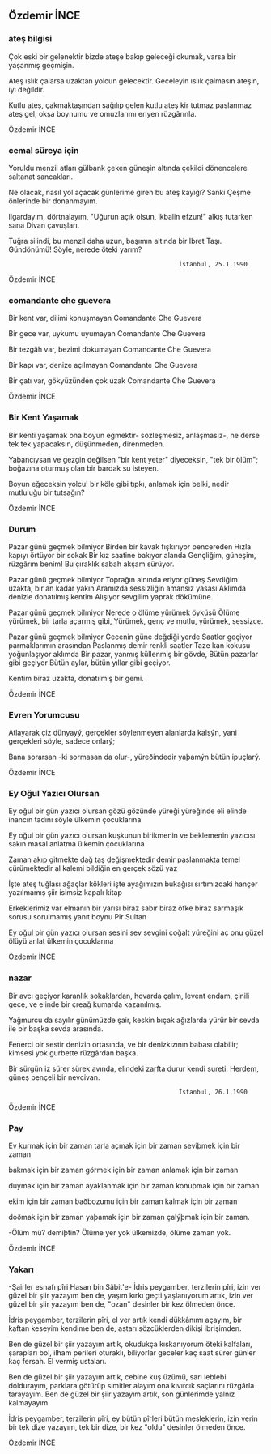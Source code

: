 ## Özdemir İNCE

### ateş bilgisi

Çok eski bir gelenektir bizde
ateşe bakıp geleceği okumak,
varsa bir yaşanmış geçmişin.

Ateş ıslık çalarsa
uzaktan yolcun gelecektir.
Geceleyin ıslık çalmasın ateşin,
iyi değildir.

Kutlu ateş, çakmaktaşından
sağılıp gelen kutlu ateş
kir tutmaz paslanmaz ateş
gel, okşa boynumu ve omuzlarımı
eriyen rüzgârınla.

Özdemir İNCE

### cemal süreya için

Yoruldu menzil atları
gülbank çeken güneşin altında
çekildi dönencelere saltanat sancakları.

Ne olacak, nasıl yol açacak
günlerime giren bu ateş kayığı?
Sanki Çeşme önlerinde bir donanmayım.

Ilgardayım, dörtnalayım,
"Uğurun açık olsun, ikbalin efzun!"
alkış tutarken sana Divan çavuşları.

Tuğra silindi, bu menzil daha uzun,
başımın altında bir İbret Taşı.
Gündönümü! Söyle, nerede öteki yarım?



                                                   İstanbul, 25.1.1990

Özdemir İNCE

### comandante che guevera

Bir kent var, dilimi konuşmayan
Comandante Che Guevera

Bir gece var, uykumu uyumayan
Comandante Che Guevera

Bir tezgâh var, bezimi dokumayan
Comandante Che Guevera

Bir kapı var, denize açılmayan
Comandante Che Guevera

Bir çatı var, gökyüzünden çok uzak
Comandante Che Guevera

Özdemir İNCE

### Bir Kent Yaşamak

Bir kenti yaşamak
ona boyun eğmektir-
sözleşmesiz, anlaşmasız-,
ne derse tek tek yapacaksın,
düşünmeden, direnmeden.

Yabancıysan
ve gezgin değilsen
"bir kent yeter" diyeceksin,
"tek bir ölüm";
boğazına oturmuş olan
bir bardak su isteyen.

Boyun eğeceksin yolcu!
bir köle gibi tıpkı,
anlamak için belki,
nedir mutluluğu bir tutsağın?

Özdemir İNCE

### Durum

Pazar günü geçmek bilmiyor
Birden bir kavak fışkırıyor pencereden
Hızla kapıyı örtüyor bir sokak
Bir kız saatine bakıyor alanda
Gençliğim, güneşim, rüzgârım benim!
Bu çıraklık sabah akşam sürüyor.

Pazar günü geçmek bilmiyor
Toprağın alnında eriyor güneş
Sevdiğim uzakta, bir an kadar yakın
Aramızda sessizliğin amansız yasası
Aklımda denizle donatılmış kentim
Alışıyor sevgilim yaprak dökümüne.

Pazar günü geçmek bilmiyor
Nerede o ölüme yürümek öyküsü
Ölüme yürümek, bir tarla açarmış gibi,
Yürümek, genç ve mutlu, yürümek, sessizce.

Pazar günü geçmek bilmiyor
Gecenin güne değdiği yerde
Saatler geçiyor parmaklarımın arasından
Paslanmış demir renkli saatler
Taze kan kokusu yoğunlaşıyor aklımda
Bir pazar, yanmış küllenmiş bir gövde,
Bütün pazarlar gibi geçiyor
Bütün aylar, bütün yıllar gibi geçiyor.

Kentim biraz uzakta, donatılmış bir gemi.

Özdemir İNCE

### Evren Yorumcusu

Atlayarak çiz dünyayý,
gerçekler söylenmeyen alanlarda kalsýn,
yani gerçekleri söyle, sadece onlarý;

Bana sorarsan -ki sormasan da olur-,
yüreðindedir yaþamýn bütün ipuçlarý.

Özdemir İNCE

### Ey Oğul Yazıcı Olursan

Ey oğul bir gün yazıcı olursan 
gözü gözünde yüreği yüreğinde eli elinde 
inancın tadını söyle ülkemin çocuklarına 

Ey oğul bir gün yazıcı olursan 
kuşkunun birikmenin ve beklemenin yazıcısı 
sakın masal anlatma ülkemin çocuklarına 

Zaman akıp gitmekte dağ taş değişmektedir 
demir paslanmakta temel çürümektedir 
al kalemi bildiğin en gerçek sözü yaz 

İşte ateş tuğlası ağaçlar kökleri 
işte ayağımızın bukağısı sırtımızdaki hançer 
yazılmamış şiir isimsiz kapalı kitap 

Erkeklerimiz var elmanın bir yarısı 
biraz sabır biraz öfke biraz sarmaşık 
sorusu sorulmamış yanıt boynu Pir Sultan 

Ey oğul bir gün yazıcı olursan 
sesini sev sevgini çoğalt yüreğini aç 
onu güzel ölüyü anlat ülkemin çocuklarına

Özdemir İNCE

### nazar

Bir avcı geçiyor karanlık sokaklardan,
hovarda çalım, levent endam, çinili gece,
ve elinde bir çreağ kumarda kazanılmış.

Yağmurcu da sayılır günümüzde şair,
keskin bıçak ağızlarda yürür
bir sevda ile bir başka sevda arasında.

Fenerci bir sestir denizin ortasında,
ve bir denizkızının babası olabilir;
kimsesi yok gurbette rüzgârdan başka.

Bir sürgün iz sürer sürek avında,
elindeki zarfta durur kendi sureti:
Herdem, güneş pençeli bir nevcivan.



                                                   İstanbul, 26.1.1990

Özdemir İNCE

### Pay

Ev kurmak için bir zaman
tarla açmak için bir zaman
seviþmek için bir zaman

bakmak için bir zaman
görmek için bir zaman
anlamak için bir zaman

duymak için bir zaman
ayaklanmak için bir zaman
konuþmak için bir zaman

ekim için bir zaman
baðbozumu için bir zaman
kalmak için bir zaman

doðmak için bir zaman
yaþamak için bir zaman
çalýþmak için bir zaman.

-Ölüm mü? demiþtin?
Ölüme yer yok ülkemizde,
ölüme zaman yok.

Özdemir İNCE

### Yakarı

-Şairler esnafı pîri Hasan bin Sâbit'e-
İdris peygamber, terzilerin pîri,
izin ver güzel bir şiir yazayım ben de,
yaşım kırkı geçti yaşlanıyorum artık,
izin ver güzel bir şiir yazayım ben de,
"ozan" desinler bir kez ölmeden önce.

İdris peygamber, terzilerin pîri,
el ver artık kendi dükkânımı açayım,
bir kaftan keseyim kendime ben de,
astarı sözcüklerden dikişi ibrişimden.

Ben de güzel bir şiir yazayım artık,
okudukça kıskanıyorum öteki kalfaları,
şarapları bol, ilham perileri oturaklı,
biliyorlar geceler kaç saat sürer
günler kaç fersah. El vermiş ustaları.

Ben de güzel bir şiir yazayım artık,
cebine kuş üzümü, sarı leblebi doldurayım,
parklara götürüp simitler alayım ona
kıvırcık saçlarını rüzgârla tarayayım.
Ben de güzel bir şiir yazayım artık,
son günlerimde yalnız kalmayayım.

İdris peygamber, terzilerin pîri,
ey bütün pîrleri bütün mesleklerin,
izin verin bir tek dize yazayım, tek bir dize,
bir kez "oldu" desinler ölmeden önce.

Özdemir İNCE